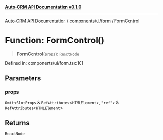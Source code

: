 [**Auto-CRM API Documentation v0.1.0**](../../../../README.md)

***

[Auto-CRM API Documentation](../../../../README.md) / [components/ui/form](../README.md) / FormControl

# Function: FormControl()

> **FormControl**(`props`): `ReactNode`

Defined in: components/ui/form.tsx:101

## Parameters

### props

`Omit`\<`SlotProps` & `RefAttributes`\<`HTMLElement`\>, `"ref"`\> & `RefAttributes`\<`HTMLElement`\>

## Returns

`ReactNode`
